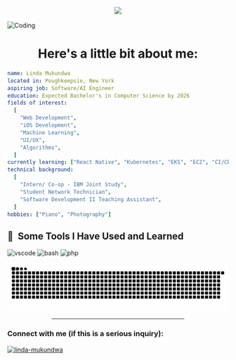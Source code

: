 
<!--
**LindaMukundwa/LindaMukundwa** is a ✨ _special_ ✨ repository because its `README.md` (this file) appears on your GitHub profile.

Here are some ideas to get you started:

- 🔭 I’m currently working on ...
- 🌱 I’m currently learning ...
- 👯 I’m looking to collaborate on ...
- 🤔 I’m looking for help with ...
- 💬 Ask me about ...
- 📫 How to reach me: ...
- 😄 Pronouns: ...
- ⚡ Fun fact: ...
-->

<p align="center">
  <img src="https://capsule-render.vercel.app/api?type=waving&height=300&color=gradient&text=Hey,%20everyone!%20🥭&fontSize=70&reversal=true"/>
</p>

<img align-items="center" alt="Coding" width="400" src="https://media4.giphy.com/media/v1.Y2lkPTc5MGI3NjExczc1ZHB0YXhxM21oajZocW92d3V0ZGsxN3VtZWJ5cWM1ZzU4cmVyOSZlcD12MV9pbnRlcm5hbF9naWZfYnlfaWQmY3Q9Zw/L1R1tvI9svkIWwpVYr/giphy.gif">

<h1 align="center">Here's a little bit about me: </h1>

```yaml
name: Linda Mukundwa
located in: Poughkeepsie, New York
aspiring job: Software/AI Engineer
education: Expected Bachelor's in Computer Science by 2026
fields of interest:
  [
    "Web Development",
    "iOS Development",
    "Machine Learning",
    "UI/UX",
    "Algorithms",
  ]
currently learning: ["React Native", "Kubernetes", "EKS", "EC2", "CI/CD"]
technical background:
  [
    "Intern/ Co-op - IBM Joint Study",
    "Student Network Technician",
    "Software Development II Teaching Assistant",
  ] 
hobbies: ["Piano", "Photography"]
```

<h2> 🚀 &nbsp;Some Tools I Have Used and Learned</h2>
<p align="left">
<img src="https://cdn.jsdelivr.net/gh/devicons/devicon/icons/vscode/vscode-original.svg" alt="vscode" width="45" height="45"/>
<img src="https://cdn.jsdelivr.net/gh/devicons/devicon/icons/bash/bash-original.svg" alt="bash" width="45" height="45"/>
<img src="https://cdn.jsdelivr.net/gh/devicons/devicon/icons/php/php-original.svg" alt="php" width="45" height="45"/>
</p>

<p align = "center">
	<img src = "https://github.com/7oSkaaa/7oSkaaa/blob/output/github-contribution-grid-snake.svg?" alt = "Snake Game"/>
</p>

<div align="center">

<hr width="60%" >
<h3 align="left">Connect with me (if this is a serious inquiry):</h3>
<p align="left">
<a href="https://www.linkedin.com/in/linda-mukundwa/" target="blank"><img align="center" src="https://raw.githubusercontent.com/rahuldkjain/github-profile-readme-generator/master/src/images/icons/Social/linked-in-alt.svg" alt="linda-mukundwa" height="30" width="40" /></a>
</p>
